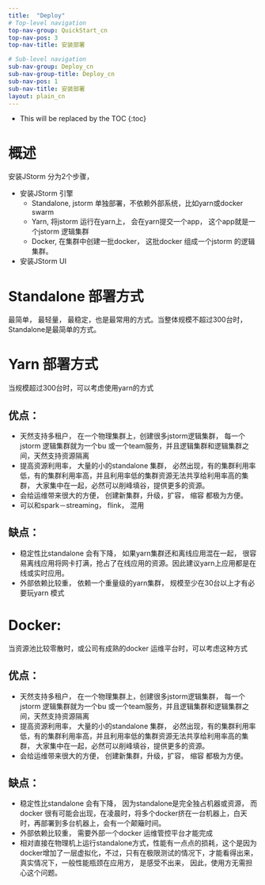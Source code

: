 ```yaml
---
title:  "Deploy"
# Top-level navigation
top-nav-group: QuickStart_cn
top-nav-pos: 3
top-nav-title: 安装部署

# Sub-level navigation
sub-nav-group: Deploy_cn
sub-nav-group-title: Deploy_cn
sub-nav-pos: 1
sub-nav-title: 安装部署
layout: plain_cn
---
```


* This will be replaced by the TOC
{:toc}

# 概述
安装JStorm 分为2个步骤，

* 安装JStorm 引擎
  * Standalone,  jstorm 单独部署，不依赖外部系统，比如yarn或docker swarm
  * Yarn, 将jstorm 运行在yarn上， 会在yarn提交一个app， 这个app就是一个jstorm 逻辑集群
  * Docker, 在集群中创建一批docker， 这批docker 组成一个jstorm 的逻辑集群。
* 安装JStorm UI

# Standalone 部署方式

最简单， 最轻量， 最稳定，也是最常用的方式。当整体规模不超过300台时，Standalone是最简单的方式。

# Yarn 部署方式
当规模超过300台时，可以考虑使用yarn的方式

## 优点：
 * 天然支持多租户， 在一个物理集群上，创建很多jstorm逻辑集群， 每一个jstorm 逻辑集群就为一个bu 或一个team服务，并且逻辑集群和逻辑集群之间，天然支持资源隔离
 * 提高资源利用率， 大量的小的standalone 集群， 必然出现，有的集群利用率低，有的集群利用率高，并且利用率低的集群资源无法共享给利用率高的集群， 大家集中在一起，必然可以削峰填谷，提供更多的资源。
 * 会给运维带来很大的方便， 创建新集群，升级，扩容， 缩容 都极为方便。
 * 可以和spark－streaming， flink， 混用

## 缺点：
 * 稳定性比standalone 会有下降， 如果yarn集群还和离线应用混在一起， 很容易离线应用将网卡打满，抢占了在线应用的资源。因此建议yarn上应用都是在线或实时应用。
 * 外部依赖比较重， 依赖一个重量级的yarn集群， 规模至少在30台以上才有必要玩yarn 模式

# Docker:
 当资源池比较零散时，或公司有成熟的docker 运维平台时，可以考虑这种方式

## 优点：
 * 天然支持多租户， 在一个物理集群上，创建很多jstorm逻辑集群， 每一个jstorm 逻辑集群就为一个bu 或一个team服务，并且逻辑集群和逻辑集群之间，天然支持资源隔离
 * 提高资源利用率， 大量的小的standalone 集群， 必然出现，有的集群利用率低，有的集群利用率高，并且利用率低的集群资源无法共享给利用率高的集群， 大家集中在一起，必然可以削峰填谷，提供更多的资源。
 * 会给运维带来很大的方便， 创建新集群，升级，扩容， 缩容 都极为方便。

## 缺点：
 * 稳定性比standalone 会有下降， 因为standalone是完全独占机器或资源， 而docker 很有可能会出现，在凌晨时，将多个docker挤在一台机器上，白天时，再部署到多台机器上，会有一个颠簸时间。
 * 外部依赖比较重， 需要外部一个docker 运维管控平台才能完成
 * 相对直接在物理机上运行standalone方式，性能有一点点的损耗，这个是因为docker增加了一层虚拟化，不过，只有在极限测试的情况下，才能看得出来，真实情况下，一般性能瓶颈在应用方， 是感受不出来， 因此，使用方无需担心这个问题。 

